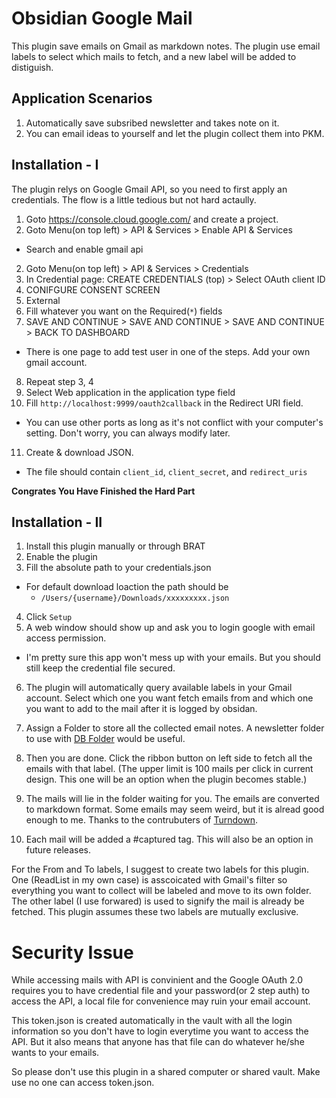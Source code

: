 # Obsidian Google Mail

This plugin save emails on Gmail as markdown notes.
The plugin use email labels to select which mails to fetch, and a new label will be added to distiguish.

## Application Scenarios

1. Automatically save subsribed newsletter and takes note on it.
2. You can email ideas to yourself and let the plugin collect them into PKM.

## Installation - I

The plugin relys on Google Gmail API, so you need to first apply an credentials. The flow is a little tedious but not hard actaully.

1. Goto https://console.cloud.google.com/ and create a project.
2. Goto Menu(on top left) > API & Services > Enable API & Services
  - Search and enable gmail api
2. Goto Menu(on top left) > API & Services > Credentials
3. In Credential page: CREATE CREDENTIALS (top) > Select OAuth client ID
4. CONIFGURE CONSENT SCREEN
5. External
6. Fill whatever you want on the Required(`*`) fields
7. SAVE AND CONTINUE > SAVE AND CONTINUE > SAVE AND CONTINUE > BACK TO DASHBOARD
  - There is one page to add test user in one of the steps. Add your own gmail account.
8. Repeat step 3, 4
9. Select Web application in the application type field
10. Fill `http://localhost:9999/oauth2callback` in the Redirect URI field.
  - You can use other ports as long as it's not conflict with your computer's setting. Don't worry, you can always modify later.
11. Create & download JSON.
  - The file should contain `client_id`, `client_secret`, and `redirect_uris`

__Congrates You Have Finished the Hard Part__

## Installation - II

1. Install this plugin manually or through BRAT
2. Enable the plugin
3. Fill the absolute path to your credentials.json
  - For default download loaction the path should be
    - `/Users/{username}/Downloads/xxxxxxxxx.json`
4. Click `Setup`
5. A web window should show up and ask you to login google with email access permission.
  - I'm pretty sure this app won't mess up with your emails. But you should still keep the credential file secured.
6. The plugin will automatically query available labels in your Gmail account. Select which one you want fetch emails from and which one you want to add to the mail after it is logged by obsidan.
7. Assign a Folder to store all the collected email notes. A newsletter folder to use with [DB Folder](https://github.com/RafaelGB/obsidian-db-folder) would be useful.

8. Then you are done. Click the ribbon button on left side to fetch all the emails with that label. (The upper limit is 100 mails per click in current design. This one will be an option when the plugin becomes stable.)

9. The mails will lie in the folder waiting for you. The emails are converted to markdown format. Some emails may seem weird, but it is alread good enough to me. Thanks to the contrubuters of [Turndown](https://github.com/mixmark-io/turndown).

10. Each mail will be added a #captured tag. This will also be an option in future releases.

For the From and To labels, I suggest to create two labels for this plugin. One (ReadList in my own case) is asscoicated with Gmail's filter so everything you want to collect will be labeled and move to its own folder. The other label (I use forwared) is used to signify the mail is already be fetched. This plugin assumes these two labels are mutually exclusive.

# Security Issue

While accessing mails with API is convinient and the Google OAuth 2.0 requires you to have credential file and your password(or 2 step auth) to access the API, a local file for convenience may ruin your email account. 

This token.json is created automatically in the vault with all the login information so you don't have to login everytime you want to access the API. But it also means that anyone has that file can do whatever he/she wants to your emails. 

So please don't use this plugin in a shared computer or shared vault. Make use no one can access token.json.
